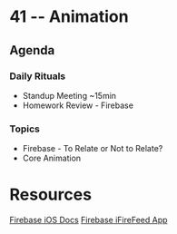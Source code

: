 # 41 -- Animation

## Agenda

### Daily Rituals

* Standup Meeting ~15min
* Homework Review - Firebase

### Topics

* Firebase - To Relate or Not to Relate?
* Core Animation

# Resources

[Firebase iOS Docs](https://www.firebase.com/docs/ios/)
[Firebase iFireFeed App](https://github.com/firebase/iFirefeed)

